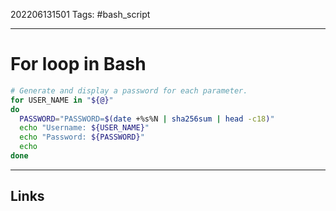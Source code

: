 202206131501
Tags: #bash_script

---

# For loop in Bash
```bash
# Generate and display a password for each parameter.
for USER_NAME in "${@}"
do
  PASSWORD="PASSWORD=$(date +%s%N | sha256sum | head -c18)"
  echo "Username: ${USER_NAME}"
  echo "Password: ${PASSWORD}"
  echo
done

```

---
## Links